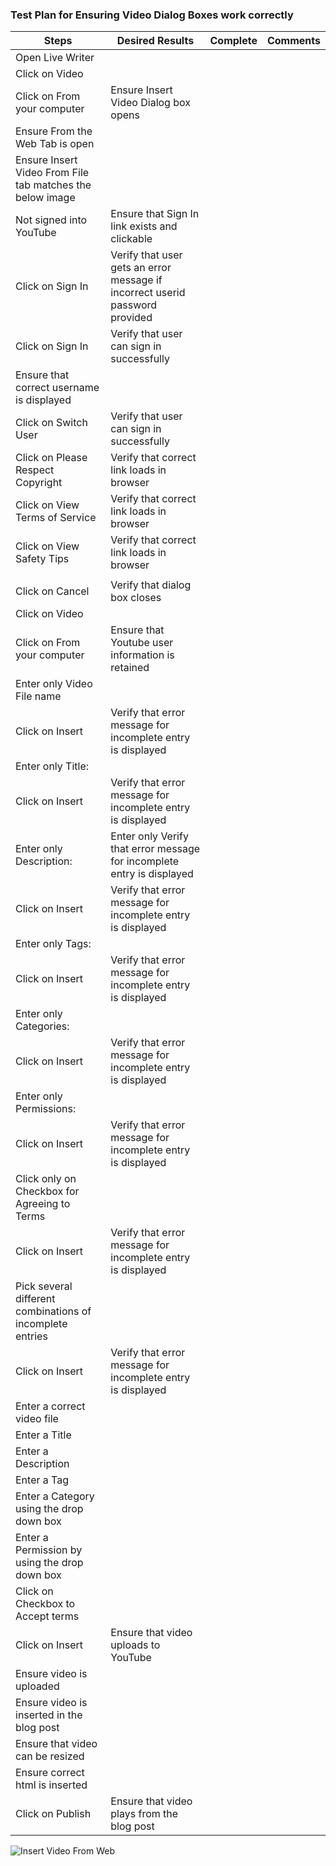 ### Test Plan for Ensuring Video Dialog Boxes work correctly
Steps                  | Desired Results                | Complete | Comments
--------------------------|--------------------------------------------|----------| --------
Open Live Writer |  |  |
Click on Video | | | 
Click on From your computer | Ensure Insert Video Dialog box opens | |
| Ensure From the Web Tab is open | |
| Ensure Insert Video From File tab matches the below image | |
Not signed into YouTube | Ensure that Sign In link exists and clickable | |
Click on Sign In | Verify that user gets an error message if incorrect userid password provided | | 
Click on Sign In | Verify that user can sign in successfully | |
 | Ensure that correct username is displayed | |
Click on Switch User | Verify that user can sign in successfully | |
Click on Please Respect Copyright | Verify that correct link loads in browser | | 
Click on View Terms of Service | Verify that correct link loads in browser | |
Click on View Safety Tips | Verify that correct link loads in browser | | 
| | | | 
Click on Cancel | Verify that dialog box closes | |
Click on Video |  | | 
Click on From your computer | Ensure that Youtube user information is retained | |  
Enter only Video File name | | |
Click on Insert | Verify that error message for incomplete entry is displayed | | 
Enter only Title: | | | 
Click on Insert | Verify that error message for incomplete entry is displayed | | 
Enter only Description: | Enter only Verify that error message for incomplete entry is displayed | | 
Click on Insert | Verify that error message for incomplete entry is displayed | | 
Enter only Tags: | | |
Click on Insert | Verify that error message for incomplete entry is displayed | |   
Enter only Categories:  | | |
Click on Insert | Verify that error message for incomplete entry is displayed | |  
Enter only Permissions:  |  |  |
Click on Insert | Verify that error message for incomplete entry is displayed | |  
Click only on Checkbox for Agreeing to Terms | | |
Click on Insert | Verify that error message for incomplete entry is displayed | |  
Pick several different combinations of incomplete entries | | |
Click on Insert | Verify that error message for incomplete entry is displayed | |  
Enter a correct video file | | |
Enter a Title | | |
Enter a Description |  |  | 
Enter a Tag  | | | 
Enter a Category using the drop down box | | |
Enter a Permission by using the drop down box | | |
Click on Checkbox to Accept terms|
Click on Insert | Ensure that video uploads to YouTube | | 
| Ensure video is uploaded
| Ensure video is inserted in the blog post
| Ensure that video can be resized
| Ensure correct html is inserted 
Click on Publish | Ensure that video plays from the blog post

![Insert Video From Web](images/videofromweb.png) 